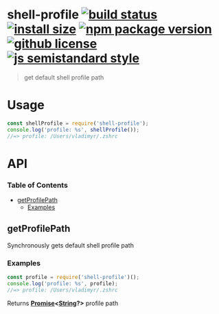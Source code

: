 # shell-profile [![build status](https://badgen.net/travis/vladimyr/shell-profile/master)](https://travis-ci.com/vladimyr/shell-profile) [![install size](https://badgen.net/packagephobia/install/shell-profile)](https://packagephobia.now.sh/result?p=shell-profile) [![npm package version](https://badgen.net/npm/v/shell-profile)](https://npm.im/shell-profile) [![github license](https://badgen.net/github/license/vladimyr/shell-profile)](https://github.com/vladimyr/shell-profile/blob/master/LICENSE) [![js semistandard style](https://badgen.net/badge/code%20style/semistandard/pink)](https://github.com/Flet/semistandard)

> get default shell profile path

# Usage

```js
const shellProfile = require('shell-profile');
console.log('profile: %s', shellProfile());
//=> profile: /Users/vladimyr/.zshrc
```

# API

<!-- Generated by documentation.js. Update this documentation by updating the source code. -->

### Table of Contents

-   [getProfilePath](#getprofilepath)
    -   [Examples](#examples)

## getProfilePath

Synchronously gets default shell profile path

### Examples

```javascript
const profile = require('shell-profile')();
console.log('profile: %s', profile);
//=> profile: /Users/vladimyr/.zshrc
```

Returns **[Promise](https://developer.mozilla.org/docs/Web/JavaScript/Reference/Global_Objects/Promise)&lt;[String](https://developer.mozilla.org/docs/Web/JavaScript/Reference/Global_Objects/String)?>** profile path
